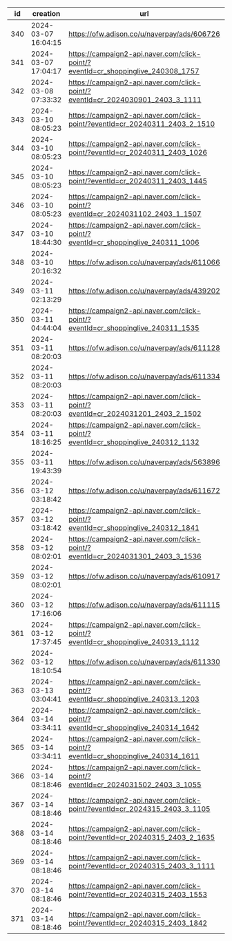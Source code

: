 | id  | creation            | url                                                                              | visit |
| --- | ------------------- | -------------------------------------------------------------------------------- | ----- |
| 340 | 2024-03-07 16:04:15 | https://ofw.adison.co/u/naverpay/ads/606726                                      |       |
| 341 | 2024-03-07 17:04:17 | https://campaign2-api.naver.com/click-point/?eventId=cr_shoppinglive_240308_1757 |       |
| 342 | 2024-03-08 07:33:32 | https://campaign2-api.naver.com/click-point/?eventId=cr_2024030901_2403_3_1111   |       |
| 343 | 2024-03-10 08:05:23 | https://campaign2-api.naver.com/click-point/?eventId=cr_20240311_2403_2_1510     |       |
| 344 | 2024-03-10 08:05:23 | https://campaign2-api.naver.com/click-point/?eventId=cr_20240311_2403_1026       |       |
| 345 | 2024-03-10 08:05:23 | https://campaign2-api.naver.com/click-point/?eventId=cr_20240311_2403_1445       |       |
| 346 | 2024-03-10 08:05:23 | https://campaign2-api.naver.com/click-point/?eventId=cr_2024031102_2403_1_1507   |       |
| 347 | 2024-03-10 18:44:30 | https://campaign2-api.naver.com/click-point/?eventId=cr_shoppinglive_240311_1006 |       |
| 348 | 2024-03-10 20:16:32 | https://ofw.adison.co/u/naverpay/ads/611066                                      |       |
| 349 | 2024-03-11 02:13:29 | https://ofw.adison.co/u/naverpay/ads/439202                                      |       |
| 350 | 2024-03-11 04:44:04 | https://campaign2-api.naver.com/click-point/?eventId=cr_shoppinglive_240311_1535 |       |
| 351 | 2024-03-11 08:20:03 | https://ofw.adison.co/u/naverpay/ads/611128                                      |       |
| 352 | 2024-03-11 08:20:03 | https://ofw.adison.co/u/naverpay/ads/611334                                      |       |
| 353 | 2024-03-11 08:20:03 | https://campaign2-api.naver.com/click-point/?eventId=cr_2024031201_2403_2_1502   |       |
| 354 | 2024-03-11 18:16:25 | https://campaign2-api.naver.com/click-point/?eventId=cr_shoppinglive_240312_1132 |       |
| 355 | 2024-03-11 19:43:39 | https://ofw.adison.co/u/naverpay/ads/563896                                      |       |
| 356 | 2024-03-12 03:18:42 | https://ofw.adison.co/u/naverpay/ads/611672                                      |       |
| 357 | 2024-03-12 03:18:42 | https://campaign2-api.naver.com/click-point/?eventId=cr_shoppinglive_240312_1841 |       |
| 358 | 2024-03-12 08:02:01 | https://campaign2-api.naver.com/click-point/?eventId=cr_2024031301_2403_3_1536   |       |
| 359 | 2024-03-12 08:02:01 | https://ofw.adison.co/u/naverpay/ads/610917                                      |       |
| 360 | 2024-03-12 17:16:06 | https://ofw.adison.co/u/naverpay/ads/611115                                      |       |
| 361 | 2024-03-12 17:37:45 | https://campaign2-api.naver.com/click-point/?eventId=cr_shoppinglive_240313_1112 |       |
| 362 | 2024-03-12 18:10:54 | https://ofw.adison.co/u/naverpay/ads/611330                                      |       |
| 363 | 2024-03-13 03:04:41 | https://campaign2-api.naver.com/click-point/?eventId=cr_shoppinglive_240313_1203 |       |
| 364 | 2024-03-14 03:34:11 | https://campaign2-api.naver.com/click-point/?eventId=cr_shoppinglive_240314_1642 |       |
| 365 | 2024-03-14 03:34:11 | https://campaign2-api.naver.com/click-point/?eventId=cr_shoppinglive_240314_1611 |       |
| 366 | 2024-03-14 08:18:46 | https://campaign2-api.naver.com/click-point/?eventId=cr_2024031502_2403_3_1055   |       |
| 367 | 2024-03-14 08:18:46 | https://campaign2-api.naver.com/click-point/?eventId=cr_2024315_2403_3_1105      |       |
| 368 | 2024-03-14 08:18:46 | https://campaign2-api.naver.com/click-point/?eventId=cr_20240315_2403_2_1635     |       |
| 369 | 2024-03-14 08:18:46 | https://campaign2-api.naver.com/click-point/?eventId=cr_20240315_2403_3_1111     |       |
| 370 | 2024-03-14 08:18:46 | https://campaign2-api.naver.com/click-point/?eventId=cr_20240315_2403_1553       |       |
| 371 | 2024-03-14 08:18:46 | https://campaign2-api.naver.com/click-point/?eventId=cr_20240315_2403_1842       |       |
